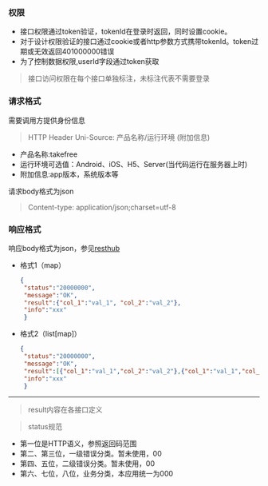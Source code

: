 ### 权限
* 接口权限通过token验证，tokenId在登录时返回，同时设置cookie。
* 对于设计权限验证的接口通过cookie或者http参数方式携带tokenId。token过期或无效返回401000000错误
* 为了控制数据权限,userId字段通过token获取

> 接口访问权限在每个接口单独标注，未标注代表不需要登录

### 请求格式
需要调用方提供身份信息
> HTTP Header 
> Uni-Source: 产品名称/运行环境 (附加信息)
* 产品名称:takefree
* 运行环境可选值：Android、iOS、H5、Server(当代码运行在服务器上时)
* 附加信息:app版本，系统版本等

请求body格式为json
> Content-type: application/json;charset=utf-8

### 响应格式
响应body格式为json，参见[resthub](http://wiki.qianbaoqm.com/pages/viewpage.action?pageId=14190569)
* 格式1（map）
    ```json
    {
     "status":"20000000",
     "message":"OK",
     "result":{"col_1":"val_1", "col_2":"val_2"},
     "info":"xxx"
     }
    ```
* 格式2（list[map]）
    ```json
    {
     "status":"20000000",
     "message":"OK",
     "result":[{"col_1":"val_1","col_2":"val_2"},{"col_1":"val_1","col_2":"val_2"}],
     "info":"xxx"
     }
    ```
***
> result内容在各接口定义

> status规范
* 第一位是HTTP语义，参照返回码范围
* 第二、第三位，一级错误分类。暂未使用，00
* 第四、五位，二级错误分类。暂未使用，00
* 第六、七位，八位，业务分类，本应用统一为000



